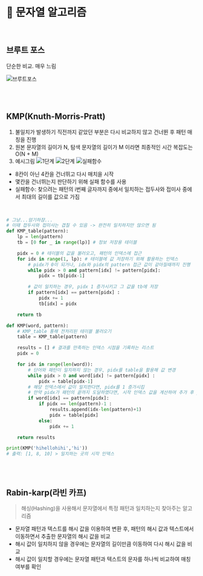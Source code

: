# 🔡 문자열 알고리즘

<br>

## 브루트 포스

단순한 비교. 매우 느림

![브루트포스](https://img1.daumcdn.net/thumb/R1280x0/?scode=mtistory2&fname=https%3A%2F%2Fblog.kakaocdn.net%2Fdn%2FbqLDe3%2FbtrlETGFqKJ%2FNgaNVh4GfDo8krz07QO02K%2Fimg.png)

<br><br>

## KMP(Knuth-Morris-Pratt)

1. 불일치가 발생하기 직전까지 같았던 부분은 다시 비교하지 않고 건너뛴 후 패턴 매칭을 진행
2. 원본 문자열의 길이가 N, 탐색 문자열의 길이가 M 이라면 최종적인 시간 복잡도는 O(N + M)
3. 예시그림
   ![1단계](https://img1.daumcdn.net/thumb/R1280x0/?scode=mtistory2&fname=https%3A%2F%2Fblog.kakaocdn.net%2Fdn%2FBS9PG%2FbtrlFJD0iQ9%2FxkFkNfarVSdzKGhnesmgE1%2Fimg.png)
   ![2단계](https://img1.daumcdn.net/thumb/R1280x0/?scode=mtistory2&fname=https%3A%2F%2Fblog.kakaocdn.net%2Fdn%2Fbc3o6f%2FbtrlGJDKXi5%2FFkPNMfmB4w34TAz3bXxGf1%2Fimg.png)
   ![실패함수](https://img1.daumcdn.net/thumb/R1280x0/?scode=mtistory2&fname=https%3A%2F%2Fblog.kakaocdn.net%2Fdn%2FbwHHOi%2FbtrlFb8BcBw%2FWDL2E3Ktev4nD4H15fgxJ0%2Fimg.png)

- 8칸이 아닌 4칸을 건너뛰고 다시 매치을 시작
- 몇칸을 건너뛰는지 판단하기 위해 실패 함수를 사용
- 실패함수: 찾으려는 패턴의 i번째 글자까지 중에서 일치하는 접두사와 접미사 중에서 최대의 길이를 값으로 가짐

<br>

```python
# 그냥...암기하쟘...
# 이때 접두사와 접미사는 겹칠 수 있음 -> 완전히 일치하지만 않으면 됨
def KMP_table(pattern):
    lp = len(pattern)
    tb = [0 for _ in range(lp)] # 정보 저장용 테이블

    pidx = 0 # 테이블의 값을 불러오고, 패턴의 인덱스에 접근
    for idx in range(1, lp): # 테이블에 값 저장하기 위해 활용하는 인덱스
        # pidx가 0이 되거나, idx와 pidx의 pattern 접근 값이 같아질때까지 진행
        while pidx > 0 and pattern[idx] != pattern[pidx]:
            pidx = tb[pidx-1]

        # 값이 일치하는 경우, pidx 1 증가시키고 그 값을 tb에 저장
        if pattern[idx] == pattern[pidx] :
            pidx += 1
            tb[idx] = pidx

    return tb

def KMP(word, pattern):
    # KMP_table 통해 전처리된 테이블 불러오기
    table = KMP_table(pattern)

    results = [] # 결과를 만족하는 인덱스 시점을 기록하는 리스트
    pidx = 0

    for idx in range(len(word)):
        # 단어와 패턴이 일치하지 않는 경우, pidx를 table을 활용해 값 변경
        while pidx > 0 and word[idx] != pattern[pidx] :
            pidx = table[pidx-1]
        # 해당 인덱스에서 값이 일치한다면, pidx를 1 증가시킴
        # 만약 pidx가 패턴의 끝까지 도달하였다면, 시작 인덱스 값을 계산하여 추가 후 pidx 값 table의 인덱스에 접근하여 변경
        if word[idx] == pattern[pidx]:
            if pidx == len(pattern)-1 :
                results.append(idx-len(pattern)+1)
                pidx = table[pidx]
            else:
                pidx += 1

    return results

print(KMP('hihellohihi','hi'))
# 출력: [1, 8, 10] > 일치하는 곳의 시작 인덱스
```

<br><br>

## Rabin-karp(라빈 카프)

> 해싱(Hashing)을 사용해서 문자열에서 특정 패턴과 일치하는지 찾아주는 알고리즘

- 문자열 패턴과 텍스트를 해시 값을 이용하여 변환 후, 패턴의 해시 값과 텍스트에서 이동하면서 추출한 문자열의 해시 값을 비교
- 해시 값이 일치하지 않을 경우에는 문자열의 길이만큼 이동하여 다시 해시 값을 비교
- 해시 값이 일치할 경우에는 문자열 패턴과 텍스트의 문자를 하나씩 비교하여 매칭 여부를 확인

<br><br>
